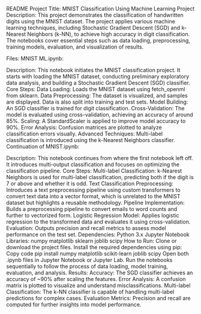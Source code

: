 README
Project Title: MNIST Classification Using Machine Learning
Project Description:
This project demonstrates the classification of handwritten digits using the MNIST dataset. The project applies various machine learning techniques, including Stochastic Gradient Descent (SGD) and k-Nearest Neighbors (k-NN), to achieve high accuracy in digit classification. The notebooks cover essential steps such as data loading, preprocessing, training models, evaluation, and visualization of results.

Files:
MNIST ML.ipynb:

Description: This notebook initiates the MNIST classification project. It starts with loading the MNIST dataset, conducting preliminary exploratory data analysis, and building a Stochastic Gradient Descent (SGD) classifier.
Core Steps:
Data Loading: Loads the MNIST dataset using fetch_openml from sklearn.
Data Preprocessing: The dataset is visualized, and samples are displayed. Data is also split into training and test sets.
Model Building: An SGD classifier is trained for digit classification.
Cross-Validation: The model is evaluated using cross-validation, achieving an accuracy of around 85%.
Scaling: A StandardScaler is applied to improve model accuracy to 90%.
Error Analysis: Confusion matrices are plotted to analyze classification errors visually.
Advanced Techniques: Multi-label classification is introduced using the k-Nearest Neighbors classifier.
Continuation of MNIST.ipynb:

Description: This notebook continues from where the first notebook left off. It introduces multi-output classification and focuses on optimizing the classification pipeline.
Core Steps:
Multi-label Classification: k-Nearest Neighbors is used for multi-label classification, predicting both if the digit is 7 or above and whether it is odd.
Text Classification Preprocessing: Introduces a text preprocessing pipeline using custom transformers to convert text data into a vector format, which is unrelated to the MNIST dataset but highlights a reusable methodology.
Pipeline Implementation: Builds a preprocessing pipeline to convert emails to word counts and further to vectorized form.
Logistic Regression Model: Applies logistic regression to the transformed data and evaluates it using cross-validation.
Evaluation: Outputs precision and recall metrics to assess model performance on the test set.
Dependencies:
Python 3.x
Jupyter Notebook
Libraries:
numpy
matplotlib
sklearn
joblib
scipy
How to Run:
Clone or download the project files.
Install the required dependencies using pip:
Copy code
pip install numpy matplotlib scikit-learn joblib scipy
Open both .ipynb files in Jupyter Notebook or Jupyter Lab.
Run the notebooks sequentially to follow the process of data loading, model training, evaluation, and analysis.
Results:
Accuracy: The SGD classifier achieves an accuracy of ~90% after scaling the features.
Error Analysis: A confusion matrix is plotted to visualize and understand misclassifications.
Multi-label Classification: The k-NN classifier is capable of handling multi-label predictions for complex cases.
Evaluation Metrics: Precision and recall are computed for further insights into model performance.

